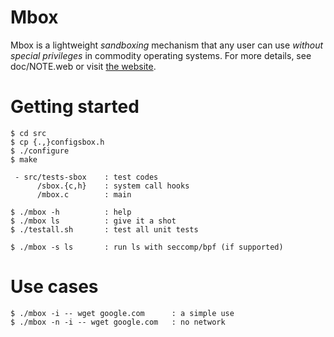 Mbox
====

Mbox is a lightweight *sandboxing* mechanism that any user can use *without special privileges* in commodity operating systems. For more details, see doc/NOTE.web or visit [the website](http://pdos.csail.mit.edu/mbox/).

Getting started
===============

    $ cd src
    $ cp {.,}configsbox.h
    $ ./configure
    $ make

     - src/tests-sbox    : test codes
          /sbox.{c,h}    : system call hooks
          /mbox.c        : main

    $ ./mbox -h          : help
    $ ./mbox ls          : give it a shot
    $ ./testall.sh       : test all unit tests
    
    $ ./mbox -s ls       : run ls with seccomp/bpf (if supported)

Use cases
=========

    $ ./mbox -i -- wget google.com      : a simple use
    $ ./mbox -n -i -- wget google.com   : no network
